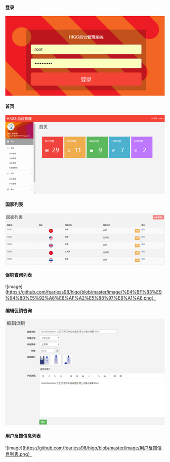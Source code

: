 #### 登录
![image](https://github.com/fearless98/higo/blob/master/image/%E7%99%BB%E5%BD%95.png)
#### 首页
![image](https://github.com/fearless98/higo/blob/master/image/%E9%A6%96%E9%A1%B5.png)
#### 国家列表
![image](https://github.com/fearless98/higo/blob/master/image/%E5%9B%BD%E5%AE%B6%E5%88%97%E8%A1%A8.png)
#### 促销咨询列表
![image](https://github.com/fearless98/higo/blob/master/image/%E4%BF%83%E9%94%80%E5%92%A8%E8%AF%A2%E5%88%97%E8%A1%A8.png）
#### 编辑促销咨询
![image](https://github.com/fearless98/higo/blob/master/image/%E7%BC%96%E8%BE%91%E4%BF%83%E9%94%80%E5%92%A8%E8%AF%A2.png)
#### 用户反馈信息列表
![image](https://github.com/fearless98/higo/blob/master/image/用户反馈信息列表.png）
